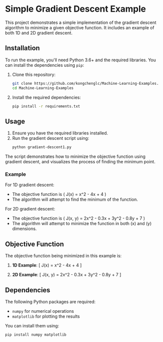 # Simple Gradient Descent Example

This project demonstrates a simple implementation of the gradient descent algorithm to minimize a given objective function. It includes an example of both 1D and 2D gradient descent.

## Installation

To run the example, you'll need Python 3.6+ and the required libraries. You can install the dependencies using `pip`:

1. Clone this repository:
   ```bash
   git clone https://github.com/kongchenglc/Machine-Learning-Examples.git
   cd Machine-Learning-Examples
   ```

2. Install the required dependencies:
   ```bash
   pip install -r requirements.txt
   ```

## Usage

1. Ensure you have the required libraries installed.
2. Run the gradient descent script using:
   ```bash
   python gradient-descent1.py
   ```

The script demonstrates how to minimize the objective function using gradient descent, and visualizes the process of finding the minimum point.

### Example
For 1D gradient descent:
- The objective function is \( J(x) = x^2 - 4x + 4 \)
- The algorithm will attempt to find the minimum of the function.

For 2D gradient descent:
- The objective function is \( J(x, y) = 2x^2 - 0.3x + 3y^2 - 0.8y + 7 \)
- The algorithm will attempt to minimize the function in both \(x\) and \(y\) dimensions.

## Objective Function

The objective function being minimized in this example is:

1. **1D Example**:
   \[
   J(x) = x^2 - 4x + 4
   \]

2. **2D Example**:
   \[
   J(x, y) = 2x^2 - 0.3x + 3y^2 - 0.8y + 7
   \]

## Dependencies

The following Python packages are required:

- `numpy` for numerical operations
- `matplotlib` for plotting the results

You can install them using:

```bash
pip install numpy matplotlib
```